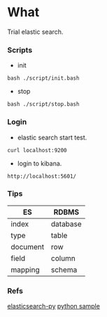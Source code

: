 # What
Trial elastic search.

### Scripts
- init
```
bash ./script/init.bash 
```
- stop
```
bash ./script/stop.bash
```

### Login
- elastic search start test.
```
curl localhost:9200
```
- login to kibana.
```
http://localhost:5601/
```


### Tips
|  ES  |  RDBMS  |
| ---- | ---- |
|  index  |  database  |
|  type  |  table  |
|  document  |  row  |
|  field  |  column  |
|  mapping  |  schema  |


### Refs
[elasticsearch-py](https://github.com/elastic/elasticsearch-py)
[python sample](https://www.elastic.co/guide/en/elasticsearch/client/python-api/current/examples.html#ex-search)
